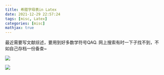 ```yaml
---
title: 希腊字母表in Latex
date: 2021-12-29 22:57:24
tags: [misc, Latex]
categories: [misc]
mathjax: true
---
```


最近需要写文献综述，要用到好多数学符号QAQ. 网上搜索有时一下子找不到，不如自己存档一份备查~

<!--more-->

![](https://cdn.jsdelivr.net/gh/colored-dye/Pics@main/greek_letter_latex_00.jpg)

![](https://cdn.jsdelivr.net/gh/colored-dye/Pics@main/greek_letter_latex_00-1.jpg)
